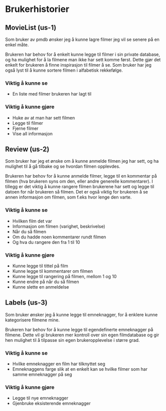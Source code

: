 # Brukerhistorier

## MovieList (us-1)

Som bruker av pmdb ønsker jeg å kunne lagre filmer jeg vil se senere på en enkel måte.

Brukeren har behov for å enkelt kunne legge til filmer i sin private database, og ha mulighet for å la filmene man ikke har sett komme først. Dette gjør det enkelt for brukeren å finne inspirasjon til filmer å se. Som bruker har jeg også lyst til å kunne sortere filmen i alfabetisk rekkefølge.

### Viktig å kunne se

- En liste med filmer brukeren har lagt til

### Viktig å kunne gjøre

- Huke av at man har sett filmen
- Legge til filmer
- Fjerne filmer
- Vise all informasjon


## Review (us-2)

Som bruker har jeg et ønske om å kunne anmelde filmen jeg har sett, og ha mulighet til å gå tilbake og se hvordan filmen opplevdes. 

Brukeren har behov for å kunne anmelde filmer, legge til en kommentar på filmen (hva brukeren syns om den, eller andre generelle kommentarer). I tillegg er det viktig å kunne rangere filmen brukerene har sett og legge til datoen for når brukeren så filmen. Det er også viktig for brukeren å se annen informasjon om filmen, som f.eks hvor lenge den varte. 

### Viktig å kunne se

- Hvilken film det var
- Informasjon om filmen (varighet, beskrivelse) 
- Når du så filmen
- Om du hadde noen kommentarer rundt filmen 
- Og hva du rangere den fra 1 til 10

### Viktig å kunne gjøre

- Kunne legge til tittel på film 
- Kunne legge til kommentarer om filmen 
- Kunne legge til rangering på filmen, mellom 1 og 10
- Kunne endre på når du så filmen
- Kunne slette en anmeldelse


## Labels (us-3)

Som bruker ønsker jeg å kunne legge til emneknagger, for å enklere kunne kategorisere filmene mine.

Brukeren har behov for å kunne legge til egendefinerte emneknagger på filmene. Dette vil gi brukeren mer kontroll over sin egen filmdatabase og gir hen mulighet til å tilpasse sin egen brukeropplevelse i større grad.

### Viktig å kunne se

 - Hvilke emneknagger en film har tilknyttet seg
 - Emneknaggens farge slik at en enkelt kan se hvilke filmer som har samme emneknagger på seg

### Viktig å kunne gjøre

 - Legge til nye emneknagger
 - Gjenbruke eksisterende emneknagger
